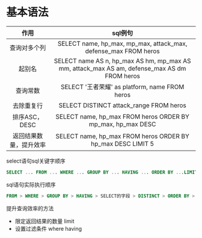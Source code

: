 # 基本语法

|作用|sql例句|
|:---:|:---:|
|查询对多个列|SELECT name, hp_max, mp_max, attack_max, defense_max FROM heros|
|起别名|SELECT name AS n, hp_max AS hm, mp_max AS mm, attack_max AS am, defense_max AS dm FROM heros|
|查询常数|SELECT '王者荣耀' as platform, name FROM heros|
|去除重复行|SELECT DISTINCT attack_range FROM heros|
|排序ASC，DESC| SELECT name, hp_max FROM heros ORDER BY mp_max, hp_max DESC|
|返回结果数量，提升效率|SELECT name, hp_max FROM heros ORDER BY hp_max DESC LIMIT 5|


select语句sql关键字顺序
```sql
SELECT ... FROM ... WHERE ... GROUP BY ... HAVING ... ORDER BY ...LIMIT ...
```

sql语句实际执行顺序
```sql
FROM > WHERE > GROUP BY > HAVING > SELECT的字段 > DISTINCT > ORDER BY > LIMIT
```

提升查询效率的方法
- 限定返回结果的数量 limit
- 设置过滤条件 where having


